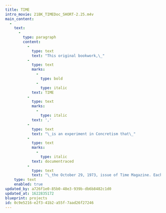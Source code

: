 ```yaml
---
title: TIME
intro_movie: 21BK_TIMEDoc_SHORT-2.25.m4v
main_content:
  -
    text:
      -
        type: paragraph
        content:
          -
            type: text
            text: "This original bookwork,\_"
          -
            type: text
            marks:
              -
                type: bold
              -
                type: italic
            text: TIME
          -
            type: text
            marks:
              -
                type: italic
            text: ','
          -
            type: text
            text: "\_is an experiment in Concretism that\_"
          -
            type: text
            marks:
              -
                type: italic
            text: documentraced
          -
            type: text
            text: "\_the October 29, 1973, issue of Time Magazine. Each single “unit” (defined as a principal idea when confronted with each page) was extracted (literally traced) from each page including the covers, starting with the front cover, and ending with the back cover. This system was retained for the whole book: the pages in the book correspond exactly to the pages in that issue. Any unit traced from that magazine’s issue always retained its relative spatial position on each page in the book which corresponded exactly to the original magazine. Selection of units was always done in a spontaneous manner by a simple process of objective engagement without letting the mind project on it any ideas to “create” or achieve meaning or value of any sort. The only “change” from the original tracings was the photomechanical reduction of the original format (10.5 x 8 inches)\_to allow a lower printing expense."
    type: text
    enabled: true
updated_by: a726f1e0-85b0-48e3-939b-db6b8482c1d0
updated_at: 1622835172
blueprint: projects
id: 0c9e5216-e2f3-41b2-a55f-7aad26f27246
---
```

